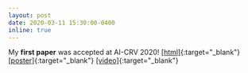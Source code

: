 ```yaml
---
layout: post
date: 2020-03-11 15:30:00-0400
inline: true
---
```


My **first paper** was accepted at AI-CRV 2020! [[html]](https://ieeexplore.ieee.org/document/9108677){:target="\_blank"} [[poster]](assets/pdf/ai_crv_poster2020.pdf){:target="\_blank"} [[video]](https://youtu.be/o4XtAekWSLQ){:target="\_blank"}